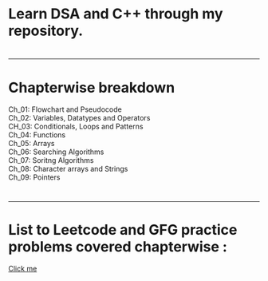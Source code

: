 # Learn DSA and C++ through my repository.
# <hr>
# Chapterwise breakdown
Ch_01: Flowchart and Pseudocode <br>
Ch_02: Variables, Datatypes and Operators <br>
CH_03: Conditionals, Loops and Patterns <br>
Ch_04: Functions <br>
Ch_05: Arrays <br>
Ch_06: Searching Algorithms <br>
Ch_07: Soritng Algorithms <br>
Ch_08: Character arrays and Strings <br>
Ch_09: Pointers <br>

# <hr>
# List to Leetcode and GFG practice problems covered chapterwise : 
[Click me](href=https://docs.google.com/spreadsheets/d/1wVjW8XyL5s_HYm1B6CS9pF-C8Cckv-JLME7cSOxWD5U/edit?usp=sharing)
